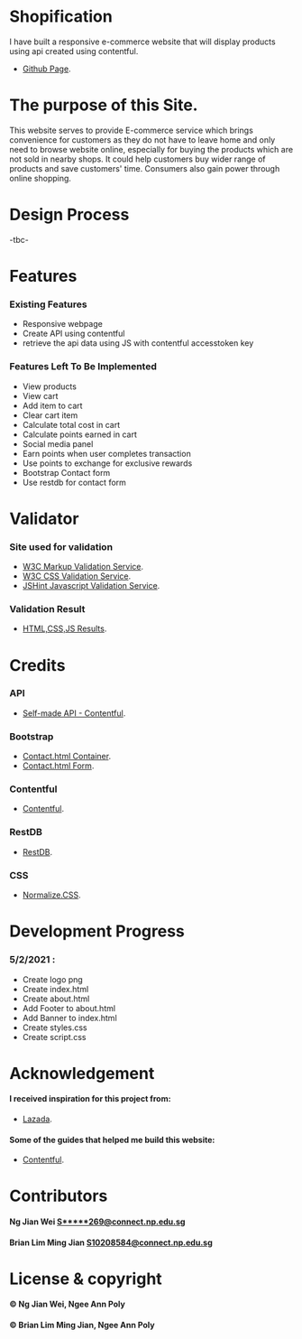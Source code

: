 # Shopification
I have built a responsive e-commerce website that will display products using api created using contentful.

- [Github Page](https://brianlimmj.github.io/ID_Assignment3/).

# The purpose of this Site.
This website serves to provide E-commerce service which brings convenience for customers as they do not have to leave home and only need to browse website online, especially for buying the products which are not sold in nearby shops. It could help customers buy wider range of products and save customers' time. Consumers also gain power through online shopping.

# Design Process
-tbc-

# Features
### Existing Features
- Responsive webpage
- Create API using contentful
- retrieve the api data using JS with contentful accesstoken key

### Features Left To Be Implemented
- View products
- View cart
- Add item to cart
- Clear cart item
- Calculate total cost in cart
- Calculate points earned in cart
- Social media panel
- Earn points when user completes transaction
- Use points to exchange for exclusive rewards
- Bootstrap Contact form
- Use restdb for contact form

# Validator
### Site used for validation
- [W3C Markup Validation Service](https://validator.w3.org/).
- [W3C CSS Validation Service](https://jigsaw.w3.org/css-validator/).
- [JSHint Javascript Validation Service](https://jshint.com/).

### Validation Result
- [HTML,CSS,JS Results](https://imgur.com/ "https://imgur.com").

# Credits
### API
- [Self-made API - Contentful](https://imgur.com/a/UEvafSw).

### Bootstrap
- [Contact.html Container](https://getbootstrap.com/docs/4.1/layout/grid/).
- [Contact.html Form](https://getbootstrap.com/docs/4.0/components/forms/).

### Contentful
- [Contentful](https://www.contentful.com/).

### RestDB
- [RestDB](https://restdb.io/).

### CSS
- [Normalize.CSS](https://necolas.github.io/normalize.css/).

# Development Progress
### 5/2/2021 : 
- Create logo png
- Create index.html
- Create about.html
- Add Footer to about.html
- Add Banner to index.html
- Create styles.css
- Create script.css

# Acknowledgement
#### I received inspiration for this project from:
- [Lazada](https://www.lazada.sg/#).

#### Some of the guides that helped me build this website:
- [Contentful](https://www.youtube.com/watch?v=bLKkG0_4Xc4&ab_channel=PragmaticReviews).

# Contributors
#### Ng Jian Wei <S*****269@connect.np.edu.sg>
#### Brian Lim Ming Jian <S10208584@connect.np.edu.sg>

# License & copyright
#### © Ng Jian Wei, Ngee Ann Poly
#### © Brian Lim Ming Jian, Ngee Ann Poly

